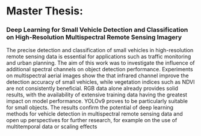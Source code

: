 # Master Thesis:
### Deep Learning for Small Vehicle Detection and Classification on High-Resolution Multispectral Remote Sensing Imagery
 
 The precise detection and classification of small vehicles in high-resolution remote sensing data
 is essential for applications such as traffic monitoring and urban planning. The aim of this work
 was to investigate the influence of additional spectral channels on object detection performance.
 Experiments on multispectral aerial images show the that infrared channel improve the detection
 accuracy of small vehicles, while vegetation indices such as NDVI are not consistently beneficial.
 RGB data alone already provides solid results, with the availability of extensive training data
 having the greatest impact on model performance. YOLOv9 proves to be particularly suitable for
 small objects. The results confirm the potential of deep learning methods for vehicle detection in
 multispectral remote sensing data and open up perspectives for further research, for example on
 the use of multitemporal data or scaling effects
